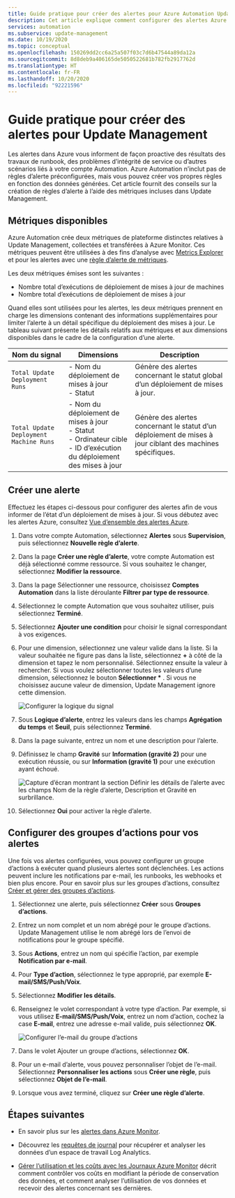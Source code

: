 ```yaml
---
title: Guide pratique pour créer des alertes pour Azure Automation Update Management
description: Cet article explique comment configurer des alertes Azure vous informant de l’état des évaluations ou déploiements de mises à jour.
services: automation
ms.subservice: update-management
ms.date: 10/19/2020
ms.topic: conceptual
ms.openlocfilehash: 150269dd2cc6a25a507f03c7d6b47544a89da12a
ms.sourcegitcommit: 8d8deb9a406165de5050522681b782fb2917762d
ms.translationtype: HT
ms.contentlocale: fr-FR
ms.lasthandoff: 10/20/2020
ms.locfileid: "92221596"
---
```

# <a name="how-to-create-alerts-for-update-management"></a>Guide pratique pour créer des alertes pour Update Management

Les alertes dans Azure vous informent de façon proactive des résultats des travaux de runbook, des problèmes d’intégrité de service ou d’autres scénarios liés à votre compte Automation. Azure Automation n’inclut pas de règles d’alerte préconfigurées, mais vous pouvez créer vos propres règles en fonction des données générées. Cet article fournit des conseils sur la création de règles d’alerte à l’aide des métriques incluses dans Update Management.

## <a name="available-metrics"></a>Métriques disponibles

Azure Automation crée deux métriques de plateforme distinctes relatives à Update Management, collectées et transférées à Azure Monitor. Ces métriques peuvent être utilisées à des fins d’analyse avec [Metrics Explorer](../../azure-monitor/platform/metrics-charts.md) et pour les alertes avec une [règle d’alerte de métriques](../../azure-monitor/platform/alerts-metric.md).

Les deux métriques émises sont les suivantes :

* Nombre total d’exécutions de déploiement de mises à jour de machines
* Nombre total d’exécutions de déploiement de mises à jour

Quand elles sont utilisées pour les alertes, les deux métriques prennent en charge les dimensions contenant des informations supplémentaires pour limiter l’alerte à un détail spécifique du déploiement des mises à jour. Le tableau suivant présente les détails relatifs aux métriques et aux dimensions disponibles dans le cadre de la configuration d’une alerte.

|Nom du signal|Dimensions|Description
|---|---|---|
|`Total Update Deployment Runs`|- Nom du déploiement de mises à jour<br>- Statut | Génère des alertes concernant le statut global d’un déploiement de mises à jour.|
|`Total Update Deployment Machine Runs`|- Nom du déploiement de mises à jour</br>- Statut</br>- Ordinateur cible</br>- ID d’exécution du déploiement des mises à jour    |Génère des alertes concernant le statut d’un déploiement de mises à jour ciblant des machines spécifiques.|

## <a name="create-alert"></a>Créer une alerte

Effectuez les étapes ci-dessous pour configurer des alertes afin de vous informer de l’état d’un déploiement de mises à jour. Si vous débutez avec les alertes Azure, consultez [Vue d’ensemble des alertes Azure](../../azure-monitor/platform/alerts-overview.md).

1. Dans votre compte Automation, sélectionnez **Alertes** sous **Supervision**, puis sélectionnez **Nouvelle règle d’alerte**.

2. Dans la page **Créer une règle d’alerte**, votre compte Automation est déjà sélectionné comme ressource. Si vous souhaitez le changer, sélectionnez **Modifier la ressource**.

3. Dans la page Sélectionner une ressource, choisissez **Comptes Automation** dans la liste déroulante **Filtrer par type de ressource**.

4. Sélectionnez le compte Automation que vous souhaitez utiliser, puis sélectionnez **Terminé**.

5. Sélectionnez **Ajouter une condition** pour choisir le signal correspondant à vos exigences.

6. Pour une dimension, sélectionnez une valeur valide dans la liste. Si la valeur souhaitée ne figure pas dans la liste, sélectionnez **\+** à côté de la dimension et tapez le nom personnalisé. Sélectionnez ensuite la valeur à rechercher. Si vous voulez sélectionner toutes les valeurs d’une dimension, sélectionnez le bouton **Sélectionner \*** . Si vous ne choisissez aucune valeur de dimension, Update Management ignore cette dimension.

    ![Configurer la logique du signal](./media/manage-updates-for-vm/signal-logic.png)

7. Sous **Logique d’alerte**, entrez les valeurs dans les champs **Agrégation du temps** et **Seuil**, puis sélectionnez **Terminé**.

8. Dans la page suivante, entrez un nom et une description pour l’alerte.

9. Définissez le champ **Gravité** sur **Information (gravité 2)** pour une exécution réussie, ou sur **Information (gravité 1)** pour une exécution ayant échoué.

    ![Capture d’écran montrant la section Définir les détails de l’alerte avec les champs Nom de la règle d’alerte, Description et Gravité en surbrillance.](./media/manage-updates-for-vm/define-alert-details.png)

10. Sélectionnez **Oui** pour activer la règle d’alerte.

## <a name="configure-action-groups-for-your-alerts"></a>Configurer des groupes d’actions pour vos alertes

Une fois vos alertes configurées, vous pouvez configurer un groupe d’actions à exécuter quand plusieurs alertes sont déclenchées. Les actions peuvent inclure les notifications par e-mail, les runbooks, les webhooks et bien plus encore. Pour en savoir plus sur les groupes d’actions, consultez [Créer et gérer des groupes d’actions](../../azure-monitor/platform/action-groups.md).

1. Sélectionnez une alerte, puis sélectionnez **Créer** sous **Groupes d’actions**.

2. Entrez un nom complet et un nom abrégé pour le groupe d’actions. Update Management utilise le nom abrégé lors de l’envoi de notifications pour le groupe spécifié.

3. Sous **Actions**, entrez un nom qui spécifie l’action, par exemple **Notification par e-mail**.

4. Pour **Type d’action**, sélectionnez le type approprié, par exemple **E-mail/SMS/Push/Voix**.

5. Sélectionnez **Modifier les détails**.

6. Renseignez le volet correspondant à votre type d’action. Par exemple, si vous utilisez **E-mail/SMS/Push/Voix**, entrez un nom d’action, cochez la case **E-mail**, entrez une adresse e-mail valide, puis sélectionnez **OK**.

    ![Configurer l’e-mail du groupe d’actions](./media/manage-updates-for-vm/configure-email-action-group.png)

7. Dans le volet Ajouter un groupe d’actions, sélectionnez **OK**.

8. Pour un e-mail d’alerte, vous pouvez personnaliser l’objet de l’e-mail. Sélectionnez **Personnaliser les actions** sous **Créer une règle**, puis sélectionnez **Objet de l’e-mail**.

9. Lorsque vous avez terminé, cliquez sur **Créer une règle d’alerte**.

## <a name="next-steps"></a>Étapes suivantes

* En savoir plus sur les [alertes dans Azure Monitor](../../azure-monitor/platform/alerts-overview.md).

* Découvrez les [requêtes de journal](../../azure-monitor/log-query/log-query-overview.md) pour récupérer et analyser les données d’un espace de travail Log Analytics.

* [Gérer l’utilisation et les coûts avec les Journaux Azure Monitor](../../azure-monitor/platform/manage-cost-storage.md) décrit comment contrôler vos coûts en modifiant la période de conservation des données, et comment analyser l’utilisation de vos données et recevoir des alertes concernant ses dernières.